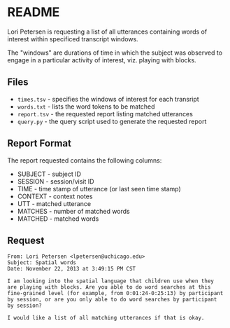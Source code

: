 # README

Lori Petersen is requesting a list of all utterances containing words of
interest within specificed transcript windows.

The "windows" are durations of time in which the subject was observed to engage
in a particular activity of interest, viz. playing with blocks.


## Files

* `times.tsv` - specifies the windows of interest for each transript
* `words.txt` - lists the word tokens to be matched
* `report.tsv` - the requested report listing matched utterances
* `query.py` - the query script used to generate the requested report


## Report Format

The report requested contains the following columns:

* SUBJECT - subject ID 
* SESSION - session/visit ID
* TIME - time stamp of utterance (or last seen time stamp)
* CONTEXT - context notes
* UTT - matched utterance
* MATCHES - number of matched words
* MATCHED - matched words


## Request

    From: Lori Petersen <lpetersen@uchicago.edu>
    Subject: Spatial words
    Date: November 22, 2013 at 3:49:15 PM CST

    I am looking into the spatial language that children use when they 
    are playing with blocks. Are you able to do word searches at this 
    fine-grained level (for example, from 0:01:24-0:25:13) by participant 
    by session, or are you only able to do word searches by participant 
    by session?

    I would like a list of all matching utterances if that is okay.
